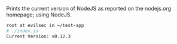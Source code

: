 Prints the current version of NodeJS as reported on the nodejs.org homepage; using NodeJS.

```bash
root at evilsec in ~/test-app
# ./index.js       
Current Version: v0.12.3
```
